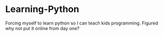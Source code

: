 Learning-Python
===============

Forcing myself to learn python so I can teach kids programming. Figured why not put it online from day one?

